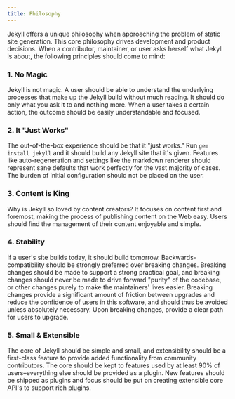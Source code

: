 ```yaml
---
title: Philosophy
---
```


Jekyll offers a unique philosophy when approaching the problem of static
site generation. This core philosophy drives development and product
decisions. When a contributor, maintainer, or user asks herself what Jekyll
is about, the following principles should come to mind:

### 1. No Magic

Jekyll is not magic. A user should be able to understand the underlying
processes that make up the Jekyll build without much reading. It should
do only what you ask it to and nothing more. When a user takes a certain
action, the outcome should be easily understandable and focused.

### 2. It "Just Works"

The out-of-the-box experience should be that it "just works." Run `gem
install jekyll` and it should build any Jekyll site that it's given.
Features like auto-regeneration and settings like the markdown renderer
should represent sane defaults that work perfectly for the vast majority of
cases. The burden of initial configuration should not be placed on the user.

### 3. Content is King

Why is Jekyll so loved by content creators? It focuses on content first and
foremost, making the process of publishing content on the Web easy. Users
should find the management of their content enjoyable and simple.

### 4. Stability

If a user's site builds today, it should build tomorrow.
Backwards-compatibility should be strongly preferred over breaking changes.
Breaking changes should be made to support a strong practical goal, and
breaking changes should never be made to drive forward "purity" of the
codebase, or other changes purely to make the maintainers' lives easier.
Breaking changes provide a significant amount of friction between upgrades
and reduce the confidence of users in this software, and should thus be
avoided unless absolutely necessary.
Upon breaking changes, provide a clear path for users to upgrade.

### 5. Small & Extensible

The core of Jekyll should be simple and small, and extensibility should be
a first-class feature to provide added functionality from community
contributors. The core should be kept to features used by at least 90% of
users–everything else should be provided as a plugin. New features should
be shipped as plugins and focus should be put on creating extensible core
API's to support rich plugins.
